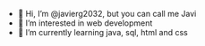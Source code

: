 - 👋 Hi, I’m @javierg2032, but you can call me Javi
- 👀 I’m interested in web development
- 🌱 I’m currently learning java, sql, html and css
<!--- - 💞️ I’m looking to collaborate on ...
- 📫 How to reach me ... --->

<!---
21javivi/21javivi is a ✨ special ✨ repository because its `README.md` (this file) appears on your GitHub profile.
You can click the Preview link to take a look at your changes.
--->
